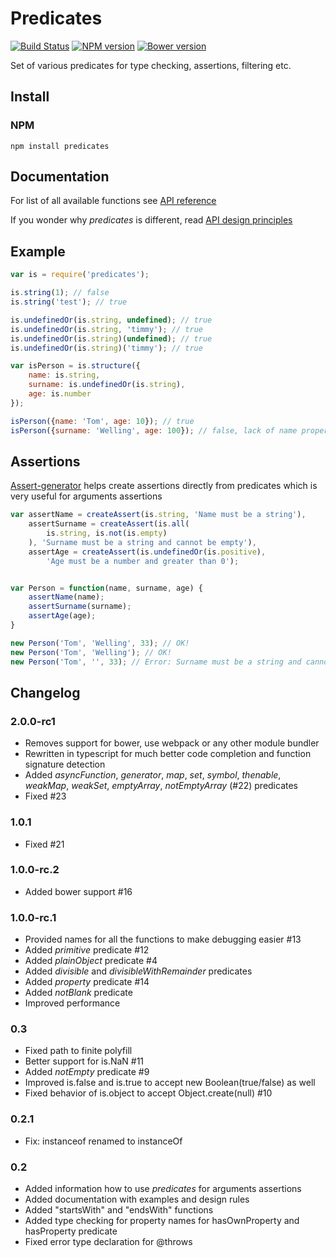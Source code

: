 # Predicates
[![Build Status](https://travis-ci.org/wookieb/predicates.svg)](https://travis-ci.org/wookieb/predicates)
[![NPM version](https://badge.fury.io/js/predicates.png)](http://badge.fury.io/js/predicates)
[![Bower version](https://badge.fury.io/bo/predicates.js.png)](http://badge.fury.io/bo/predicates.js)

Set of various predicates for type checking, assertions, filtering etc.

## Install
### NPM
```
npm install predicates
```

## Documentation
For list of all available functions see [API reference](docs/api.md)

If you wonder why _predicates_ is different, read [API design principles](docs/design.md)

## Example

```js
var is = require('predicates');

is.string(1); // false
is.string('test'); // true

is.undefinedOr(is.string, undefined); // true
is.undefinedOr(is.string, 'timmy'); // true
is.undefinedOr(is.string)(undefined); // true
is.undefinedOr(is.string)('timmy'); // true

var isPerson = is.structure({
	name: is.string,
	surname: is.undefinedOr(is.string),
	age: is.number
});

isPerson({name: 'Tom', age: 10}); // true
isPerson({surname: 'Welling', age: 100}); // false, lack of name property
```

## Assertions
[Assert-generator](https://github.com/wookieb/assert-generator) helps create assertions directly from predicates which is very useful for arguments assertions

```js
var assertName = createAssert(is.string, 'Name must be a string'),
    assertSurname = createAssert(is.all(
        is.string, is.not(is.empty)
    ), 'Surname must be a string and cannot be empty'),
    assertAge = createAssert(is.undefinedOr(is.positive),
        'Age must be a number and greater than 0');


var Person = function(name, surname, age) {
    assertName(name);
    assertSurname(surname);
    assertAge(age);
}

new Person('Tom', 'Welling', 33); // OK!
new Person('Tom', 'Welling'); // OK!
new Person('Tom', '', 33); // Error: Surname must be a string and cannot be emptye
```

## Changelog

### 2.0.0-rc1
* Removes support for bower, use webpack or any other module bundler
* Rewritten in typescript for much better code completion and function signature detection
* Added _asyncFunction_, _generator_, _map_, _set_, _symbol_, _thenable_, _weakMap_, _weakSet_, _emptyArray_, _notEmptyArray_ (#22) predicates
* Fixed #23

### 1.0.1
* Fixed #21

### 1.0.0-rc.2
* Added bower support #16

### 1.0.0-rc.1
* Provided names for all the functions to make debugging easier #13
* Added _primitive_ predicate #12
* Added _plainObject_ predicate #4
* Added _divisible_ and _divisibleWithRemainder_ predicates
* Added _property_ predicate #14
* Added _notBlank_ predicate
* Improved performance

### 0.3
* Fixed path to finite polyfill
* Better support for is.NaN #11
* Added _notEmpty_ predicate #9
* Improved is.false and is.true to accept new Boolean(true/false) as well
* Fixed behavior of is.object to accept Object.create(null) #10

### 0.2.1
* Fix: instanceof renamed to instanceOf

### 0.2
* Added information how to use _predicates_ for arguments assertions
* Added documentation with examples and design rules
* Added "startsWith" and "endsWith" functions
* Added type checking for property names for hasOwnProperty and hasProperty predicate
* Fixed error type declaration for @throws